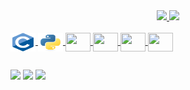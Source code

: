 <div align="center">
  <a href="https://github.com/Claudierio">
  <img height="120em" src="https://github-readme-stats.vercel.app/api?username=Claudierio&show_icons=true&theme=dark&include_all_commits=true&count_private=true"/>
  <img height="100em" src="https://github-readme-stats.vercel.app/api/top-langs/?username=Claudierio&layout=compact&langs_count=7&theme=dark"/>
</div>


<div>
  <a href="https://github.com/Claudierio">
  
  <div style="display: inline_block"><br>
  <img align="center" height="30" width="40" src="https://raw.githubusercontent.com/devicons/devicon/master/icons/c/c-original.svg">
  <img align="center" height="30" width="40" src="https://raw.githubusercontent.com/devicons/devicon/master/icons/python/python-original.svg">
  <img align="center" height="30" width="40" src="https://cdn.jsdelivr.net/gh/devicons/devicon/icons/html5/html5-original.svg"/>
  <img align="center" height="30" width="40" src="https://cdn.jsdelivr.net/gh/devicons/devicon/icons/css3/css3-original.svg" />
  <img align="center" height="30" width="40" src="https://cdn.jsdelivr.net/gh/devicons/devicon/icons/javascript/javascript-original.svg"/>
  <img align="center" height="30" width="40" src="https://cdn.jsdelivr.net/gh/devicons/devicon/icons/java/java-original.svg" />  
</div>
  
    
  ##
 
<div> 
  
  <a href="https://www.instagram.com/claudierio_baltazar/" target="_blank"><img src="https://img.shields.io/badge/-Instagram-%23E4405F?style=for-the-badge&logo=instagram&logoColor=white" target="_blank"></a>
  <a href = "claudierio@gmail.com"><img src="https://img.shields.io/badge/-Gmail-%23333?style=for-the-badge&logo=gmail&logoColor=white" target="_blank "></a>
  <a href="https://www.linkedin.com/in/claudierio-baltazar-043670238/" target="_blank"><img src="https://img.shields.io/badge/-LinkedIn-%230077B5?style=for-the-badge&logo=linkedin&logoColor=white" target="_blank"></a>
 
</div>
